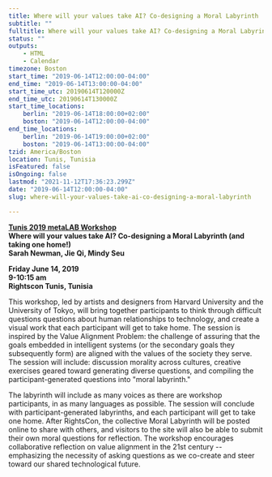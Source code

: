 ```yaml
---
title: Where will your values take AI? Co-designing a Moral Labyrinth
subtitle: ""
fulltitle: Where will your values take AI? Co-designing a Moral Labyrinth
status: ""
outputs:
    - HTML
    - Calendar
timezone: Boston
start_time: "2019-06-14T12:00:00-04:00"
end_time: "2019-06-14T13:00:00-04:00"
start_time_utc: 20190614T120000Z
end_time_utc: 20190614T130000Z
start_time_locations:
    berlin: "2019-06-14T18:00:00+02:00"
    boston: "2019-06-14T12:00:00-04:00"
end_time_locations:
    berlin: "2019-06-14T19:00:00+02:00"
    boston: "2019-06-14T13:00:00-04:00"
tzid: America/Boston
location: Tunis, Tunisia
isFeatured: false
isOngoing: false
lastmod: "2021-11-12T17:36:23.299Z"
date: "2019-06-14T12:00:00-04:00"
slug: where-will-your-values-take-ai-co-designing-a-moral-labyrinth

---
```

**[Tunis 2019 metaLAB Workshop](https://rightscon2019.sched.com/event/Pvfz/where-will-your-values-take-ai-co-designing-a-moral-labyrinth-and-taking-one-home)<br />
Where will your values take AI? Co-designing a Moral Labyrinth (and taking one home!)<br />
Sarah Newman, Jie Qi, Mindy Seu**

**Friday June 14, 2019<br />
9-10:15 am<br />
Rightscon Tunis, Tunisia**

This workshop, led by artists and designers from Harvard University and the University of Tokyo, will bring together participants to think through difficult questions questions about human relationships to technology, and create a visual work that each participant will get to take home. The session is inspired by the Value Alignment Problem: the challenge of assuring that the goals embedded in intelligent systems (or the secondary goals they subsequently form) are aligned with the values of the society they serve. The session will include: discussion morality across cultures, creative exercises geared toward generating diverse questions, and compiling the participant-generated questions into "moral labyrinth." 

The labyrinth will include as many voices as there are workshop participants, in as many languages as possible. The session will conclude with participant-generated labyrinths, and each participant will get to take one home. After RightsCon, the collective Moral Labyrinth will be posted online to share with others, and visitors to the site will also be able to submit their own moral questions for reflection. The workshop encourages collaborative reflection on value alignment in the 21st century -- emphasizing the necessity of asking questions as we co-create and steer toward our shared technological future.